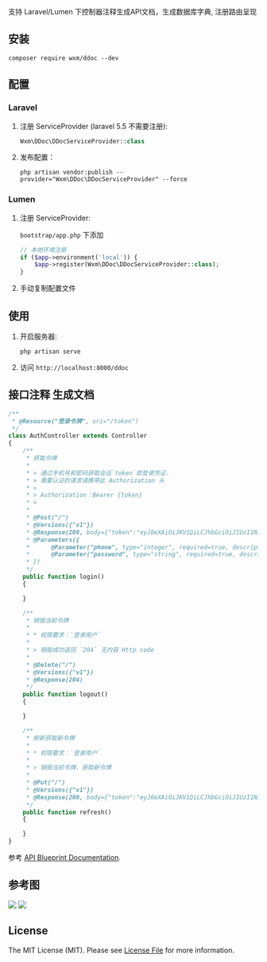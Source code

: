 支持 Laravel/Lumen 下控制器注释生成API文档，生成数据库字典, 注册路由呈现

## 安装
    
```
composer require wxm/ddoc --dev
```

## 配置

### Laravel

1. 注册 ServiceProvider (laravel 5.5 不需要注册):
    ```php
    Wxm\DDoc\DDocServiceProvider::class
    ```
    
2. 发布配置：
    ```shell
    php artisan vendor:publish --provider="Wxm\DDoc\DDocServiceProvider" --force
    ```
    
### Lumen

1. 注册 ServiceProvider:
   
    `bootstrap/app.php` 下添加

    ```php
    // 本地环境注册
    if ($app->environment('local')) {
        $app->register(Wxm\DDoc\DDocServiceProvider::class);
    }
    ``` 
2. 手动复制配置文件
    
## 使用

1. 开启服务器:
    ```shell
    php artisan serve
    ```

2. 访问 `http://localhost:8000/ddoc`

## 接口注释 生成文档

```php
/**
 * @Resource("登录令牌", uri="/token")
 */
class AuthController extends Controller
{
    /**
     * 获取令牌
     *
     * > 通过手机号和密码获取会话`token`即登录凭证.
     * > 需要认证的请求请携带此 Authorization 头
     * >
     * > Authorization：Bearer {token}
     * > 
     *
     * @Post("/")
     * @Versions({"v1"})
     * @Response(200, body={"token":"eyJ0eXAiOiJKV1QiLCJhbGciOiJIUzI1NiJ9.eyJpc3MiOiJodHRwOlwvXC9hcGkueHkudGVzdFwvc2Vzc2lvbiIsImlhdCI6MTU0NTIxNjM5OSwiZXhwIjoxNTQ1MjE5OTk5LCJuYmYiOjE1NDUyMTYzOTksImp0aSI6Im9pZjV4WTNqS2JkbEhzVmQiLCJzdWIiOjEsInBydiI6Ijg3ZTBhZjFlZjlmZDE1ODEyZmRlYzk3MTUzYTE0ZTBiMDQ3NTQ2YWEifQ.p3oAVkAxSCxTug5s6168N-ccfuCCywGDFiJ0b9zCXq8","token_type":"bearer","expires_in":3600})
     * @Parameters({
     *      @Parameter("phone", type="integer", required=true, description="手机号."),
     *      @Parameter("password", type="string", required=true, description="密码."),
     * })
     */
    public function login()
    {

    }

    /**
     * 销毁当前令牌
     *
     * * 权限要求：`登录用户`
     *
     * > 销毁成功返回 `204` 无内容 Http code
     *
     * @Delete("/")
     * @Versions({"v1"})
     * @Response(204)
     */
    public function logout()
    {

    }

    /**
     * 刷新获取新令牌
     *
     * * 权限要求：`登录用户`
     *
     * > 销毁当前令牌，获取新令牌
     *
     * @Put("/")
     * @Versions({"v1"})
     * @Response(200, body={"token":"eyJ0eXAiOiJKV1QiLCJhbGciOiJIUzI1NiJ9.eyJpc3MiOiJodHRwOlwvXC9hcGkueHkudGVzdFwvdG9rZW4iLCJpYXQiOjE1NDUyOTY3MzcsImV4cCI6MTU0NTMwMDM2NywibmJmIjoxNTQ1Mjk2NzY3LCJqdGkiOiI5Rk43TGJxZUlBc1JmZVRwIiwic3ViIjoxLCJwcnYiOiI4N2UwYWYxZWY5ZmQxNTgxMmZkZWM5NzE1M2ExNGUwYjA0NzU0NmFhIn0.qBCL-EfGYRnlxPZerpHpD9HVumjf89fVa2CBoXoFSvI","token_type":"bearer","expires_in":3600})
     */
    public function refresh()
    {

    }
}
```

参考 [API Blueprint Documentation](https://github.com/dingo/api/wiki/API-Blueprint-Documentation).

## 参考图

![](http://res.fdota.com/github/1548414878647.jpg)
![](http://res.fdota.com/github/1548414898458.jpg)

## License

The MIT License (MIT). Please see [License File](LICENSE.md) for more information.